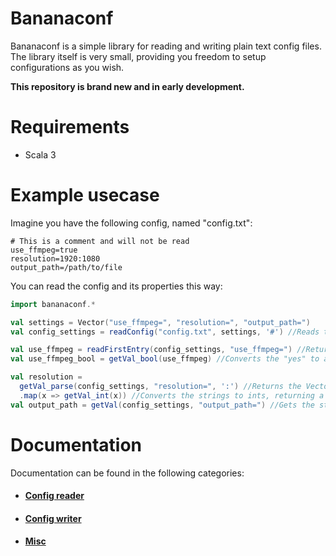 # Bananaconf

Bananaconf is a simple library for reading and writing plain text config files. The library itself is very small, providing you freedom to setup configurations as you wish.

**This repository is brand new and in early development.**

# Requirements
* Scala 3

# Example usecase

Imagine you have the following config, named "config.txt":
```
# This is a comment and will not be read
use_ffmpeg=true
resolution=1920:1080
output_path=/path/to/file
```

You can read the config and its properties this way:

```scala
import bananaconf.*

val settings = Vector("use_ffmpeg=", "resolution=", "output_path=")
val config_settings = readConfig("config.txt", settings, '#') //Reads the config into a Vector[String] containing the lines that have the accepted settings

val use_ffmpeg = readFirstEntry(config_settings, "use_ffmpeg=") //Returns the string "yes"
val use_ffmpeg_bool = getVal_bool(use_ffmpeg) //Converts the "yes" to a "true" boolean

val resolution =
  getVal_parse(config_settings, "resolution=", ':') //Returns the Vector("1920", "1080")
  .map(x => getVal_int(x)) //Converts the strings to ints, returning a Vector[Int](1920, 1080)
val output_path = getVal(config_settings, "output_path=") //Gets the string "/path/to/file"
```

# Documentation

Documentation can be found in the following categories:

* #### [Config reader](doc/reader.md)
* #### [Config writer](doc/writer.md)
* #### [Misc](doc/misc.md)
